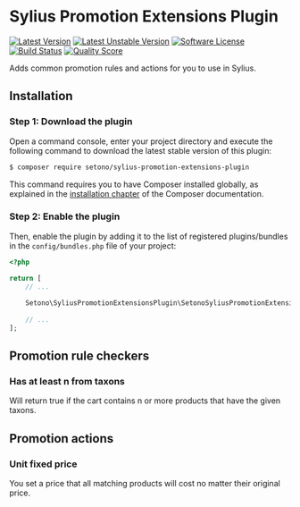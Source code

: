 # Sylius Promotion Extensions Plugin

[![Latest Version][ico-version]][link-packagist]
[![Latest Unstable Version][ico-unstable-version]][link-packagist]
[![Software License][ico-license]](LICENSE)
[![Build Status][ico-github-actions]][link-github-actions]
[![Quality Score][ico-code-quality]][link-code-quality]

Adds common promotion rules and actions for you to use in Sylius.

## Installation

### Step 1: Download the plugin

Open a command console, enter your project directory and execute the following command to download the latest stable version of this plugin:

```bash
$ composer require setono/sylius-promotion-extensions-plugin
```

This command requires you to have Composer installed globally, as explained in the [installation chapter](https://getcomposer.org/doc/00-intro.md) of the Composer documentation.


### Step 2: Enable the plugin

Then, enable the plugin by adding it to the list of registered plugins/bundles
in the `config/bundles.php` file of your project:

```php
<?php

return [
    // ...
    
    Setono\SyliusPromotionExtensionsPlugin\SetonoSyliusPromotionExtensionsPlugin::class => ['all' => true],
    
    // ...
];
```

## Promotion rule checkers
### Has at least n from taxons
Will return true if the cart contains n or more products that have the given taxons.

## Promotion actions
### Unit fixed price
You set a price that all matching products will cost no matter their original price.

[ico-version]: https://poser.pugx.org/setono/sylius-promotion-extensions-plugin/v/stable
[ico-unstable-version]: https://poser.pugx.org/setono/sylius-promotion-extensions-plugin/v/unstable
[ico-license]: https://poser.pugx.org/setono/sylius-promotion-extensions-plugin/license
[ico-github-actions]: https://github.com/Setono/SyliusPromotionExtensionsPlugin/workflows/build/badge.svg
[ico-code-quality]: https://img.shields.io/scrutinizer/g/Setono/SyliusPromotionExtensionsPlugin.svg?style=flat-square

[link-packagist]: https://packagist.org/packages/setono/sylius-promotion-extensions-plugin
[link-github-actions]: https://github.com/Setono/SyliusPromotionExtensionsPlugin/actions
[link-code-quality]: https://scrutinizer-ci.com/g/Setono/SyliusPromotionExtensionsPlugin
